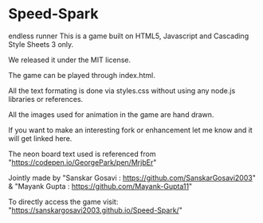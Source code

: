 # Speed-Spark
endless runner
This is a game built on HTML5, Javascript and Cascading Style Sheets 3 only.

We released it under the MIT license.

The game can be played through index.html.

All the text formating is done via styles.css without using any node.js libraries or references.

All the images used for animation in the game are hand drawn.

If you want to make an interesting fork or enhancement let me know and it will get linked here.

The neon board text used  is referenced from "https://codepen.io/GeorgePark/pen/MrjbEr"

Jointly made by "Sanskar Gosavi : https://github.com/SanskarGosavi2003" & "Mayank Gupta : https://github.com/Mayank-Gupta11"

To directly access the game visit: "https://sanskargosavi2003.github.io/Speed-Spark/"
